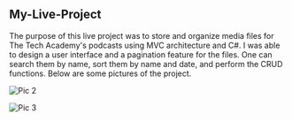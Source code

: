 ## My-Live-Project

The purpose of this live project was to store and organize media files for The Tech Academy's podcasts using MVC architecture and C#. I was able to design a user interface and a pagination feature for the files. One can search them by name, sort them by name and date, and perform the CRUD functions. Below are some pictures of the project. 



![Pic 2](https://raw.github.com/ofu997/My-Live-Project/master/lmspic2.png)

![Pic 3](https://raw.github.com/ofu997/My-Live-Project/master/lmspic3.png)


